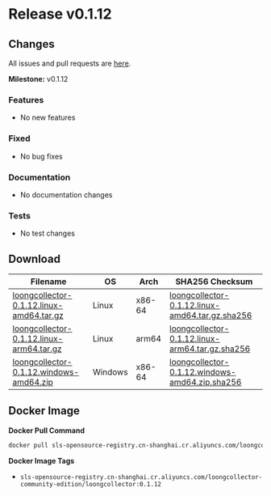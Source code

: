 # Release v0.1.12

## Changes

All issues and pull requests are [here](https://github.com/Takuka0311/LoongCollector/milestone/1).

**Milestone:** v0.1.12

### Features

- No new features

### Fixed

- No bug fixes

### Documentation

- No documentation changes

### Tests

- No test changes


## Download

| **Filename** | **OS** | **Arch** | **SHA256 Checksum** |
|  ----  | ----  | ----  | ----  |
|[loongcollector-0.1.12.linux-amd64.tar.gz](https://loongcollector-community-edition.oss-cn-shanghai.aliyuncs.com/0.1.12/loongcollector-0.1.12.linux-amd64.tar.gz)|Linux|x86-64|[loongcollector-0.1.12.linux-amd64.tar.gz.sha256](https://loongcollector-community-edition.oss-cn-shanghai.aliyuncs.com/0.1.12/loongcollector-0.1.12.linux-amd64.tar.gz.sha256)|
|[loongcollector-0.1.12.linux-arm64.tar.gz](https://loongcollector-community-edition.oss-cn-shanghai.aliyuncs.com/0.1.12/loongcollector-0.1.12.linux-arm64.tar.gz)|Linux|arm64|[loongcollector-0.1.12.linux-arm64.tar.gz.sha256](https://loongcollector-community-edition.oss-cn-shanghai.aliyuncs.com/0.1.12/loongcollector-0.1.12.linux-arm64.tar.gz.sha256)|
|[loongcollector-0.1.12.windows-amd64.zip](https://loongcollector-community-edition.oss-cn-shanghai.aliyuncs.com/0.1.12/loongcollector-0.1.12.windows-amd64.zip)|Windows|x86-64|[loongcollector-0.1.12.windows-amd64.zip.sha256](https://loongcollector-community-edition.oss-cn-shanghai.aliyuncs.com/0.1.12/loongcollector-0.1.12.windows-amd64.zip.sha256)|

## Docker Image

**Docker Pull Command**
``` bash
docker pull sls-opensource-registry.cn-shanghai.cr.aliyuncs.com/loongcollector-community-edition/loongcollector:0.1.12
```

**Docker Image Tags**
- `sls-opensource-registry.cn-shanghai.cr.aliyuncs.com/loongcollector-community-edition/loongcollector:0.1.12`
